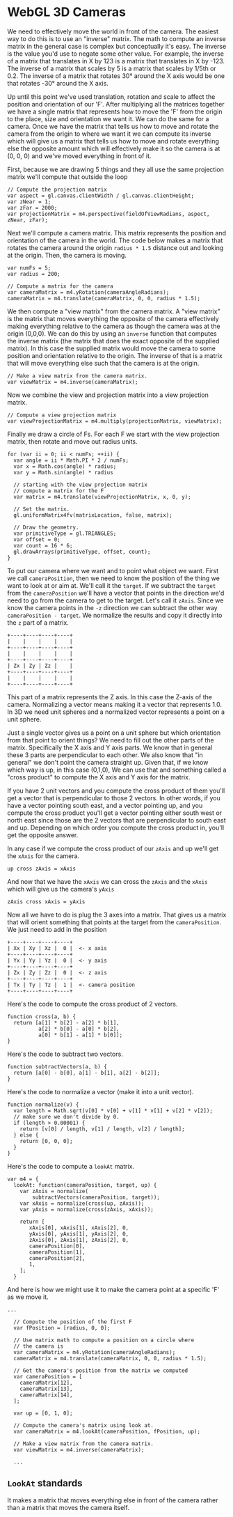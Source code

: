 # WebGL 3D Cameras

We need to effectively move the world in front of the camera. The easiest way to do this is to use an "inverse" matrix. The math to compute an inverse matrix in the general case is complex but conceptually it's easy. The inverse is the value you'd use to negate some other value. For example, the inverse of a matrix that translates in X by 123 is a matrix that translates in X by -123. The inverse of a matrix that scales by 5 is a matrix that scales by 1/5th or 0.2. The inverse of a matrix that rotates 30° around the X axis would be one that rotates -30° around the X axis.

Up until this point we've used translation, rotation and scale to affect the position and orientation of our 'F'. After multiplying all the matrices together we have a single matrix that represents how to move the 'F' from the origin to the place, size and orientation we want it. We can do the same for a camera. Once we have the matrix that tells us how to move and rotate the camera from the origin to where we want it we can compute its inverse which will give us a matrix that tells us how to move and rotate everything else the opposite amount which will effectively make it so the camera is at (0, 0, 0) and we've moved everything in front of it.

First, because we are drawing 5 things and they all use the same projection matrix we'll compute that outside the loop
```
// Compute the projection matrix
var aspect = gl.canvas.clientWidth / gl.canvas.clientHeight;
var zNear = 1;
var zFar = 2000;
var projectionMatrix = m4.perspective(fieldOfViewRadians, aspect, zNear, zFar);
```
Next we'll compute a camera matrix. This matrix represents the position and orientation of the camera in the world. The code below makes a matrix that rotates the camera around the origin `radius * 1.5` distance out and looking at the origin. Then, the camera is moving.
```
var numFs = 5;
var radius = 200;
 
// Compute a matrix for the camera
var cameraMatrix = m4.yRotation(cameraAngleRadians);
cameraMatrix = m4.translate(cameraMatrix, 0, 0, radius * 1.5);
```
We then compute a "view matrix" from the camera matrix. A "view matrix" is the matrix that moves everything the opposite of the camera effectively making everything relative to the camera as though the camera was at the origin (0,0,0). We can do this by using an `inverse` function that computes the inverse matrix (the matrix that does the exact opposite of the supplied matrix). In this case the supplied matrix would move the camera to some position and orientation relative to the origin. The inverse of that is a matrix that will move everything else such that the camera is at the origin.
```
// Make a view matrix from the camera matrix.
var viewMatrix = m4.inverse(cameraMatrix);
```
Now we combine the view and projection matrix into a view projection matrix.
```
// Compute a view projection matrix
var viewProjectionMatrix = m4.multiply(projectionMatrix, viewMatrix);
```
Finally we draw a circle of Fs. For each F we start with the view projection matrix, then rotate and move out radius units.
```
for (var ii = 0; ii < numFs; ++ii) {
  var angle = ii * Math.PI * 2 / numFs;
  var x = Math.cos(angle) * radius;
  var y = Math.sin(angle) * radius
 
  // starting with the view projection matrix
  // compute a matrix for the F
  var matrix = m4.translate(viewProjectionMatrix, x, 0, y);
 
  // Set the matrix.
  gl.uniformMatrix4fv(matrixLocation, false, matrix);
 
  // Draw the geometry.
  var primitiveType = gl.TRIANGLES;
  var offset = 0;
  var count = 16 * 6;
  gl.drawArrays(primitiveType, offset, count);
}
```
To put our camera where we want and to point what object we want. First we call `cameraPosition`, then we need to know the position of the thing we want to look at or aim at. We'll call it the `target`. If we subtract the `target` from the `cameraPosition` we'll have a vector that points in the direction we'd need to go from the camera to get to the target. Let's call it `zAxis`. Since we know the camera points in the `-z` direction we can subtract the other way `cameraPosition - target`. We normalize the results and copy it directly into the `z` part of a matrix.
```
+----+----+----+----+
|    |    |    |    |
+----+----+----+----+
|    |    |    |    |
+----+----+----+----+
| Zx | Zy | Zz |    |
+----+----+----+----+
|    |    |    |    |
+----+----+----+----+
```
This part of a matrix represents the Z axis. In this case the Z-axis of the camera. Normalizing a vector means making it a vector that represents 1.0. In 3D we need unit spheres and a normalized vector represents a point on a unit sphere.

Just a single vector gives us a point on a unit sphere but which orientation from that point to orient things? We need to fill out the other parts of the matrix. Specifically the X axis and Y axis parts. We know that in general these 3 parts are perpendicular to each other. We also know that "in general" we don't point the camera straight up. Given that, if we know which way is up, in this case (0,1,0), We can use that and something called a "cross product" to compute the X axis and Y axis for the matrix.

If you have 2 unit vectors and you compute the cross product of them you'll get a vector that is perpendicular to those 2 vectors. In other words, if you have a vector pointing south east, and a vector pointing up, and you compute the cross product you'll get a vector pointing either south west or north east since those are the 2 vectors that are perpendicular to south east and up. Depending on which order you compute the cross product in, you'll get the opposite answer.

In any case if we compute the cross product of our `zAxis` and up we'll get the `xAxis` for the camera.
```
up cross zAxis = xAxis
```
And now that we have the `xAxis` we can cross the `zAxis` and the `xAxis` which will give us the camera's `yAxis`
```
zAxis cross xAxis = yAxis
```
Now all we have to do is plug the 3 axes into a matrix. That gives us a matrix that will orient something that points at the target from the `cameraPosition`. We just need to add in the position
```
+----+----+----+----+
| Xx | Xy | Xz |  0 |  <- x axis
+----+----+----+----+
| Yx | Yy | Yz |  0 |  <- y axis
+----+----+----+----+
| Zx | Zy | Zz |  0 |  <- z axis
+----+----+----+----+
| Tx | Ty | Tz |  1 |  <- camera position
+----+----+----+----+
```
Here's the code to compute the cross product of 2 vectors.
```
function cross(a, b) {
  return [a[1] * b[2] - a[2] * b[1],
          a[2] * b[0] - a[0] * b[2],
          a[0] * b[1] - a[1] * b[0]];
}
``` 
Here's the code to subtract two vectors.
```
function subtractVectors(a, b) {
  return [a[0] - b[0], a[1] - b[1], a[2] - b[2]];
}
```
Here's the code to normalize a vector (make it into a unit vector).
```
function normalize(v) {
  var length = Math.sqrt(v[0] * v[0] + v[1] * v[1] + v[2] * v[2]);
  // make sure we don't divide by 0.
  if (length > 0.00001) {
    return [v[0] / length, v[1] / length, v[2] / length];
  } else {
    return [0, 0, 0];
  }
}
```
Here's the code to compute a `lookAt` matrix.
```
var m4 = {
  lookAt: function(cameraPosition, target, up) {
    var zAxis = normalize(
        subtractVectors(cameraPosition, target));
    var xAxis = normalize(cross(up, zAxis));
    var yAxis = normalize(cross(zAxis, xAxis));
 
    return [
       xAxis[0], xAxis[1], xAxis[2], 0,
       yAxis[0], yAxis[1], yAxis[2], 0,
       zAxis[0], zAxis[1], zAxis[2], 0,
       cameraPosition[0],
       cameraPosition[1],
       cameraPosition[2],
       1,
    ];
  }
```
And here is how we might use it to make the camera point at a specific 'F' as we move it.
```
...
 
  // Compute the position of the first F
  var fPosition = [radius, 0, 0];
 
  // Use matrix math to compute a position on a circle where
  // the camera is
  var cameraMatrix = m4.yRotation(cameraAngleRadians);
  cameraMatrix = m4.translate(cameraMatrix, 0, 0, radius * 1.5);
 
  // Get the camera's position from the matrix we computed
  var cameraPosition = [
    cameraMatrix[12],
    cameraMatrix[13],
    cameraMatrix[14],
  ];
 
  var up = [0, 1, 0];
 
  // Compute the camera's matrix using look at.
  var cameraMatrix = m4.lookAt(cameraPosition, fPosition, up);
 
  // Make a view matrix from the camera matrix.
  var viewMatrix = m4.inverse(cameraMatrix);
 
  ...
```

## `LookAt` standards

It makes a matrix that moves everything else in front of the camera rather than a matrix that moves the camera itself. 


